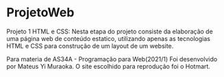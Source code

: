 # ProjetoWeb

Projeto 1
HTML e CSS: Nesta etapa do projeto consiste da elaboração de uma página web de conteúdo estatico, utilizando apenas as tecnologias HTML e CSS para construção de um layout de um website.

Para materia de AS34A - Programação para Web(2021/1)
Foi desenvolvido por Mateus Yi Muraoka. O  site escolhido para reprodução foi o Hotmart. 
